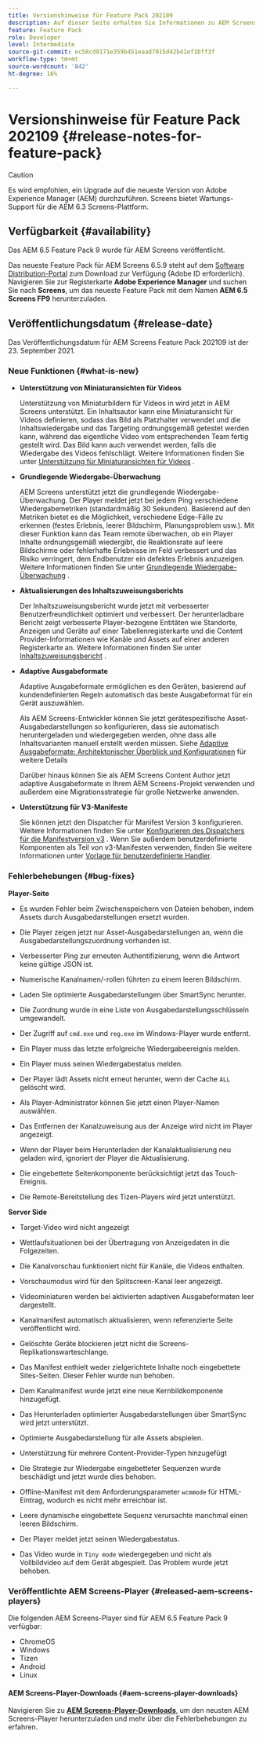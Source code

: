 ```yaml
---
title: Versionshinweise für Feature Pack 202109
description: Auf dieser Seite erhalten Sie Informationen zu AEM Screens Feature Pack 202105, das am 23. September 2021 veröffentlicht wurde.
feature: Feature Pack
role: Developer
level: Intermediate
source-git-commit: ec58cd9171e359b451eaad7015d42b41ef1bff3f
workflow-type: tm+mt
source-wordcount: '842'
ht-degree: 16%

---
```


# Versionshinweise für Feature Pack 202109 {#release-notes-for-feature-pack}

>[!CAUTION]
>Es wird empfohlen, ein Upgrade auf die neueste Version von Adobe Experience Manager (AEM) durchzuführen. Screens bietet Wartungs-Support für die AEM 6.3 Screens-Plattform.

## Verfügbarkeit {#availability}

Das AEM 6.5 Feature Pack 9 wurde für AEM Screens veröffentlicht.

Das neueste Feature Pack für AEM Screens 6.5.9 steht auf dem [Software Distribution-Portal](https://experience.adobe.com/#/downloads/content/software-distribution/en/aem.html) zum Download zur Verfügung (Adobe ID erforderlich). Navigieren Sie zur Registerkarte **Adobe Experience Manager** und suchen Sie nach **Screens**, um das neueste Feature Pack mit dem Namen **AEM 6.5 Screens FP9** herunterzuladen.

## Veröffentlichungsdatum {#release-date}

Das Veröffentlichungsdatum für AEM Screens Feature Pack 202109 ist der 23. September 2021.

### Neue Funktionen {#what-is-new}

* **Unterstützung von Miniaturansichten für Videos**

   Unterstützung von Miniaturbildern für Videos in wird jetzt in AEM Screens unterstützt. Ein Inhaltsautor kann eine Miniaturansicht für Videos definieren, sodass das Bild als Platzhalter verwendet und die Inhaltswiedergabe und das Targeting ordnungsgemäß getestet werden kann, während das eigentliche Video vom entsprechenden Team fertig gestellt wird. Das Bild kann auch verwendet werden, falls die Wiedergabe des Videos fehlschlägt.
Weitere Informationen finden Sie unter [Unterstützung für Miniaturansichten für Videos](/help/user-guide/thumbnail-support.md) .

* **Grundlegende Wiedergabe-Überwachung**

   AEM Screens unterstützt jetzt die grundlegende Wiedergabe-Überwachung. Der Player meldet jetzt bei jedem Ping verschiedene Wiedergabemetriken (standardmäßig 30 Sekunden). Basierend auf den Metriken bietet es die Möglichkeit, verschiedene Edge-Fälle zu erkennen (festes Erlebnis, leerer Bildschirm, Planungsproblem usw.). Mit dieser Funktion kann das Team remote überwachen, ob ein Player Inhalte ordnungsgemäß wiedergibt, die Reaktionsrate auf leere Bildschirme oder fehlerhafte Erlebnisse im Feld verbessert und das Risiko verringert, dem Endbenutzer ein defektes Erlebnis anzuzeigen.
Weitere Informationen finden Sie unter [Grundlegende Wiedergabe-Überwachung](https://experienceleague.adobe.com/docs/experience-manager-screens/user-guide/administering/installing-screens-player.html?lang=en#playback-monitoring) .

* **Aktualisierungen des Inhaltszuweisungsberichts**

   Der Inhaltszuweisungsbericht wurde jetzt mit verbesserter Benutzerfreundlichkeit optimiert und verbessert. Der herunterladbare Bericht zeigt verbesserte Player-bezogene Entitäten wie Standorte, Anzeigen und Geräte auf einer Tabellenregisterkarte und die Content Provider-Informationen wie Kanäle und Assets auf einer anderen Registerkarte an.
Weitere Informationen finden Sie unter [Inhaltszuweisungsbericht](/help/user-guide/content-assignment-report.md) .

* **Adaptive Ausgabeformate**

   Adaptive Ausgabeformate ermöglichen es den Geräten, basierend auf kundendefinierten Regeln automatisch das beste Ausgabeformat für ein Gerät auszuwählen.

   Als AEM Screens-Entwickler können Sie jetzt gerätespezifische Asset-Ausgabedarstellungen so konfigurieren, dass sie automatisch heruntergeladen und wiedergegeben werden, ohne dass alle Inhaltsvarianten manuell erstellt werden müssen. Siehe [Adaptive Ausgabeformate: Architektonischer Überblick und Konfigurationen](/help/user-guide/adaptive-renditions.md) für weitere Details

   Darüber hinaus können Sie als AEM Screens Content Author jetzt adaptive Ausgabeformate in Ihrem AEM Screens-Projekt verwenden und außerdem eine Migrationsstrategie für große Netzwerke anwenden.

* **Unterstützung für V3-Manifeste**

   Sie können jetzt den Dispatcher für Manifest Version 3 konfigurieren. Weitere Informationen finden Sie unter [Konfigurieren des Dispatchers für die Manifestversion v3](https://experienceleague.adobe.com/docs/experience-manager-screens/user-guide/administering/dispatcher-configurations-aem-screens.html?lang=en#configuring-dispatcherv3) .
Wenn Sie außerdem benutzerdefinierte Komponenten als Teil von v3-Manifesten verwenden, finden Sie weitere Informationen unter [Vorlage für benutzerdefinierte Handler](https://experienceleague.adobe.com/docs/experience-manager-screens/user-guide/developing/developing-custom-component-tutorial-develop.html?lang=en#custom-handlers).


### Fehlerbehebungen {#bug-fixes}

**Player-Seite**

* Es wurden Fehler beim Zwischenspeichern von Dateien behoben, indem Assets durch Ausgabedarstellungen ersetzt wurden.

* Die Player zeigen jetzt nur Asset-Ausgabedarstellungen an, wenn die Ausgabedarstellungszuordnung vorhanden ist.

* Verbesserter Ping zur erneuten Authentifizierung, wenn die Antwort keine gültige JSON ist.

* Numerische Kanalnamen/-rollen führten zu einem leeren Bildschirm.

* Laden Sie optimierte Ausgabedarstellungen über SmartSync herunter.

* Die Zuordnung wurde in eine Liste von Ausgabedarstellungsschlüsseln umgewandelt.

* Der Zugriff auf `cmd.exe` und `reg.exe` im Windows-Player wurde entfernt.

* Ein Player muss das letzte erfolgreiche Wiedergabeereignis melden.

* Ein Player muss seinen Wiedergabestatus melden.

* Der Player lädt Assets nicht erneut herunter, wenn der Cache `ALL` gelöscht wird.

* Als Player-Administrator können Sie jetzt einen Player-Namen auswählen.

* Das Entfernen der Kanalzuweisung aus der Anzeige wird nicht im Player angezeigt.

* Wenn der Player beim Herunterladen der Kanalaktualisierung neu geladen wird, ignoriert der Player die Aktualisierung.

* Die eingebettete Seitenkomponente berücksichtigt jetzt das Touch-Ereignis.

* Die Remote-Bereitstellung des Tizen-Players wird jetzt unterstützt.

**Server Side**

* Target-Video wird nicht angezeigt
* Wettlaufsituationen bei der Übertragung von Anzeigedaten in die Folgezeiten.

* Die Kanalvorschau funktioniert nicht für Kanäle, die Videos enthalten.

* Vorschaumodus wird für den Splitscreen-Kanal leer angezeigt.

* Videominiaturen werden bei aktivierten adaptiven Ausgabeformaten leer dargestellt.

* Kanalmanifest automatisch aktualisieren, wenn referenzierte Seite veröffentlicht wird.

* Gelöschte Geräte blockieren jetzt nicht die Screens-Replikationswarteschlange.

* Das Manifest enthielt weder zielgerichtete Inhalte noch eingebettete Sites-Seiten. Dieser Fehler wurde nun behoben.

* Dem Kanalmanifest wurde jetzt eine neue Kernbildkomponente hinzugefügt.

* Das Herunterladen optimierter Ausgabedarstellungen über SmartSync wird jetzt unterstützt.

* Optimierte Ausgabedarstellung für alle Assets abspielen.

* Unterstützung für mehrere Content-Provider-Typen hinzugefügt

* Die Strategie zur Wiedergabe eingebetteter Sequenzen wurde beschädigt und jetzt wurde dies behoben.

* Offline-Manifest mit dem Anforderungsparameter `wcmmode` für HTML-Eintrag, wodurch es nicht mehr erreichbar ist.

* Leere dynamische eingebettete Sequenz verursachte manchmal einen leeren Bildschirm.

* Der Player meldet jetzt seinen Wiedergabestatus.

* Das Video wurde in `Tiny mode` wiedergegeben und nicht als Vollbildvideo auf dem Gerät abgespielt. Das Problem wurde jetzt behoben.

### Veröffentlichte AEM Screens-Player {#released-aem-screens-players}

Die folgenden AEM Screens-Player sind für AEM 6.5 Feature Pack 9 verfügbar:

* ChromeOS
* Windows
* Tizen
* Android
* Linux

#### AEM Screens-Player-Downloads   {#aem-screens-player-downloads}

Navigieren Sie zu **[AEM Screens-Player-Downloads](https://download.macromedia.com/screens/index.html)**, um den neusten AEM Screens-Player herunterzuladen und mehr über die Fehlerbehebungen zu erfahren.
